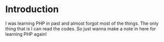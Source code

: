 # Introduction

I was learning PHP in past and almost forgot most of the things. The only thing that is I can read the codes. So just wanna make a note in here for learning PHP again!
